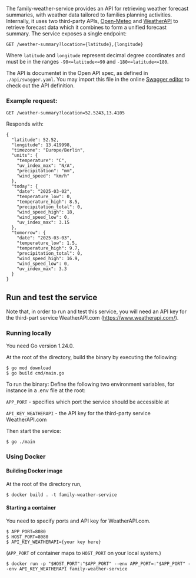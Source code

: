 The family-weather-service provides an API for retrieving weather forecast summaries, with weather data tailored to families planning activities. Internally, it uses two third-party APIs, [Open-Meteo](https://open-meteo.com/) and [WeatherAPI](https://www.weatherapi.com/) to retrieve forecast data which it combines to form a unified forecast summary. The service exposes a single endpoint:

```
GET /weather-summary?location={latitude},{longitude}
```
Where `latitude` and `longitude` represent decimal degree coordinates and must be in the ranges `-90<=latitude<=90` and `-180<=latitude<=180`.

The API is documentet in the Open API spec, as defined in `./api/swagger.yaml`. You may import this file in the online [Swagger editor](https://editor.swagger.io) to check out the API definition.


### Example request:

`GET /weather-summary?location=52.5243,13.4105`

Responds with:

```
{
  "latitude": 52.52,
  "longitude": 13.419998,
  "timezone": "Europe/Berlin",
  "units": {
    "temperature": "C",
    "uv_index_max": "N/A",
    "precipitation": "mm",
    "wind_speed": "km/h"
  },
  "today": {
    "date": "2025-03-02",
    "temperature_low": 0,
    "temperature_high": 8.5,
    "precipitation_total": 0,
    "wind_speed_high": 18,
    "wind_speed_low": 0,
    "uv_index_max": 3.15
  },
  "tomorrow": {
    "date": "2025-03-03",
    "temperature_low": 1.5,
    "temperature_high": 9.7,
    "precipitation_total": 0,
    "wind_speed_high": 16.9,
    "wind_speed_low": 0,
    "uv_index_max": 3.3
  }
}
```

## Run and test the service
Note that, in order to run and test this service, you will need an API key for the third-part service WeatherAPI.com (https://www.weatherapi.com/).

### Running locally
You need Go version 1.24.0.

At the root of the directory, build the binary by executing the following:
```
$ go mod download
$ go build cmd/main.go
```

To run the binary:
Define the following two environment variables, for instance in a .env file at the root:

`APP_PORT` - specifies which port the service should be accessible at

`API_KEY_WEATHERAPI` - the API key for the third-party service WeatherAPI.com

Then start the service:

```
$ go ./main
```


### Using Docker

#### Building Docker image
At the root of the directory run,
```
$ docker build . -t family-weather-service
```

#### Starting a container
You need to specify ports and API key for WeatherAPI.com.
```
$ APP_PORT=8080
$ HOST_PORT=8080
$ API_KEY_WEATHERAPI={your key here}
```
(`APP_PORT` of container maps to `HOST_PORT` on your local system.)

```
$ docker run -p "$HOST_PORT":"$APP_PORT" --env APP_PORT=:"$APP_PORT" --env API_KEY_WEATHERAPI family-weather-service
```